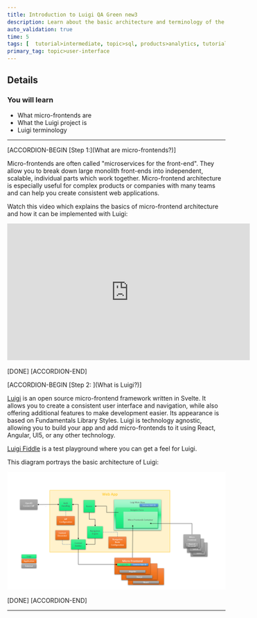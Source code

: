 ```yaml
---
title: Introduction to Luigi QA Green new3
description: Learn about the basic architecture and terminology of the Luigi micro-frontend framework, and learn what you will build in the next tutorial steps.
auto_validation: true
time: 5
tags: [  tutorial>intermediate, topic>sql, products>analytics, tutorial>license ]   
primary_tag: topic>user-interface
---
```


## Details
### You will learn
  - What micro-frontends are
  - What the Luigi project is
  - Luigi terminology

---

[ACCORDION-BEGIN [Step 1:](What are micro-frontends?)]

Micro-frontends are often called "microservices for the front-end". They allow you to break down large monolith front-ends into independent, scalable, individual parts which work together. Micro-frontend architecture is especially useful for complex products or companies with many teams and can help you create consistent web applications.

Watch this video which explains the basics of micro-frontend architecture and how it can be implemented with Luigi:

<iframe width="560" height="315" src="https://www.youtube.com/embed/Bjp1_yvtR4Y" frameborder="0" allowfullscreen></iframe>

[DONE]
[ACCORDION-END]

[ACCORDION-BEGIN [Step 2: ](What is Luigi?)]

[Luigi](https://luigi-project.io) is an open source micro-frontend framework written in Svelte. It allows you to create a consistent user interface and navigation, while also offering additional features to make development easier. Its appearance is based on Fundamentals Library Styles. Luigi is technology agnostic, allowing you to build your app and add micro-frontends to it using React, Angular, UI5, or any other technology.

[Luigi Fiddle](https://fiddle.luigi-project.io) is a test playground where you can get a feel for Luigi.

This diagram portrays the basic architecture of Luigi:

![Luigi architecture](architecture.png)

[DONE]
[ACCORDION-END]

---
